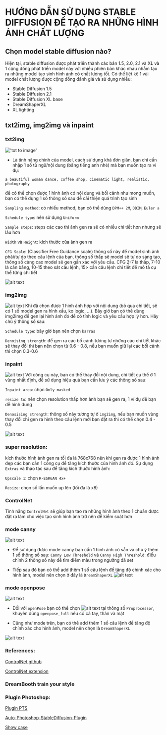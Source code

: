# HƯỚNG DẪN SỬ DỤNG STABLE DIFFUSION ĐỂ TẠO RA NHỮNG HÌNH ẢNH CHẤT LƯỢNG

## Chọn model stable diffusion nào?

Hiện tại, stable diffusion được phát triển thành các bản 1.5, 2.0, 2.1 và XL và 1 cộng đồng phát triển model này với nhiều phiên bản khác nhau nhằm tạo ra những model tạo sinh hình ảnh có chất lượng tốt. Có thể liệt kê 1 vài model chất lượng được cộng đồng đánh giá và sử dụng nhiều:
- Stable Diffusion 1.5
- Stable Diffusion 2.1
- Stable Diffusion XL base
- DreamShaperXL
- XL lighting

## txt2img, img2img và inpaint

### txt2img
!['txt to image'](image.png)

- Là tính năng chính của model, cách sử dụng khá đơn giản, bạn chỉ cần nhập 1 số từ ngữ/nội dung (bằng tiếng anh nhé) mà bạn muốn tạo ra ví dụ:
```
a beautiful woman dance, coffee shop, cinematic light, realistic, photography
```
để có thể chọn được 1 hình ảnh có nội dung và bối cảnh như mong muốn, bạn có thể dụng 1 số thông số sau để cải thiện quá trình tạo sinh

`Sampling method`: có nhiều method, bạn có thể dùng `DPM++ 2M`, `DDIM`, `Euler a`

`Schedule type`: nên sử dụng `Uniform`

`Sample steps`: steps các cao thì ảnh gen ra sẽ có nhiều chi tiết hơn nhưng sẽ lâu hơn

`Width` và `Height`: kích thước của ảnh gen ra

`CFG Scale`: (Classifier Free Guidance scale) thông số này để model sinh ảnh phải/tự do theo câu lệnh của bạn, thông số thấp sẽ model sẽ tự do sáng tạo, thông số càng cao model sẽ gen gần xác với yêu cầu. CFG 2-7 là thấp, 7-10 là cân bằng, 10-15 theo sát câu lệnh, 15> cần câu lệnh chi tiết để mô tả cụ thể từng chi tiết 

![alt text](image-1.png)

### img2img
![alt text](image-7.png)
Khi đã chọn được 1 hình ảnh hợp với nội dung (bỏ qua chi tiết, sẽ có 1 số model gen ra hình xấu, ko logic, ...). Bây giờ bạn có thể dùng img2img để gen lại hình ảnh đó để có tính logic và yêu cầu hợp lý hơn. Hãy chú ý thông số sau:

`Schedule type`: bây giờ bạn nên chọn `karras`

`Denoising strength`: để gen ra các bố cảnh tương tự những các chi tiết khác sẽ thay đổi thì bạn nên chọn từ 0.6 - 0.8, nếu bạn muốn giữ lại các bối cảnh thì chọn 0.3-0.6

### inpaint
![alt text](image-8.png)
Với công cụ này, bạn có thể thay đổi nội dung, chi tiết cụ thể ở 1 vùng nhất định, để sử dụng hiệu quả bạn cần lưu ý các thông số sau:

`Inpaint area`: chọn `Only masked`

`resize to`: nên chọn resolution thấp hơn ảnh bạn sẽ gen ra, 1 ví dụ để bạn dễ hình dung

`Denosising strength`: thông số này tương tự ở `img2img`, nếu bạn muốn vùng thay đổi chỉ gen ra hình theo câu lệnh mới bạn đặt ra thì có thể chọn 0.4 - 0.5

![alt text](image-9.png)

### super resolution:

kích thước hình ảnh gen ra tối đa là 768x768 nên khi gen ra được 1 hình ảnh đẹp các bạn cần 1 công cụ để tăng kích thước của hình ảnh đó. Sự dụng `Extras` và thao tác sau để tăng kích thước hình ảnh:

`Upscale 1`: chọn `R-ESRGAN 4x+`

`Resize`: chọn số lần muốn up lên (tối đa là x8)

### ControlNet

Tính năng `ControlNet` sẽ giúp bạn tạo ra những hình ảnh theo 1 chuẩn được đặt ra làm cho việc tạo sinh hình ảnh trở nên dễ kiểm soát hơn

### mode canny
![alt text](image-2.png)
- Để sử dụng được mode canny bạn cần 1 hình ảnh có sẵn và chú ý thêm 1 số thông số sau:
`Canny Low Threshold` và `Canny High Threshold`: điều chỉnh 2 thông số này để tìm điểm màu trong ngưỡng đã set 

- Tiếp sau đó bạn có thể add thêm 1 số câu lệnh để tăng độ chính xác cho hình ảnh, model nên chọn ở đây là `DreamShaperXL`
![alt text](image-3.png)
### mode openpose
![alt text](image-4.png)
- Đối với `openPose` bạn có thể chọn ![alt text](image-6.png) tại thông số `Proprocessor`, khuyên dùng `openpose_full` nếu có cả tay, thân và mặt

- Cũng như mode trên, bạn có thể add thêm 1 số câu lệnh để tăng độ chính xác cho hình ảnh, model nên chọn là `DreamShaperXL`

![alt text](image-5.png)

### References:
[ControlNet github](https://github.com/lllyasviel/ControlNet)

[ControlNet extension](https://github.com/Mikubill/sd-webui-controlnet)
### DreamBooth train your style

### Plugin Photoshop:

[Plugin PTS](https://github.com/isekaidev/stable.art)

[Auto-Photoshop-StableDiffusion-Plugin](https://github.com/AbdullahAlfaraj/Auto-Photoshop-StableDiffusion-Plugin?tab=readme-ov-file)

[Show case](https://www.youtube.com/watch?v=VL_gbQai79E)